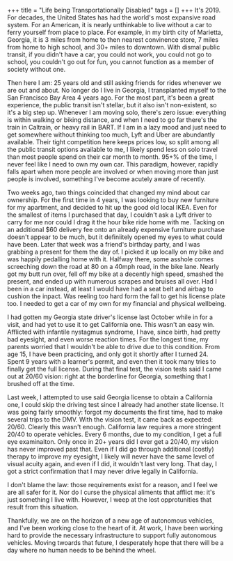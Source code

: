 +++
title = "Life being Transportationally Disabled"
tags = []
+++
It's 2019. For decades, the United States has had the world's most expansive
road system. For an American, it is nearly unthinkable to live without a car to
ferry yourself from place to place. For example, in my birth city of Marietta,
Georgia, it is 3 miles from home to then nearest convinence store, 7 miles from
home to high school, and 30+ miles to downtown. With dismal public transit, if
you didn't have a car, you could not work, you could not go to school, you
couldn't go out for fun, you cannot function as a member of society without one.

Then here I am: 25 years old and still asking friends for rides whenever we are
out and about. No longer do I live in Georgia, I transplanted myself to the San
Francisco Bay Area 4 years ago. For the most part, it's been a great experience,
the public transit isn't stellar, but it also isn't non-existent, so it's a big
step up. Whenever I am moving solo, there's zero issue: everything is within
walking or biking distance, and when I need to go far there's the train in
Caltrain, or heavy rail in BART. If I am in a lazy mood and just need to get
somewhere without thinking too much, Lyft and Uber are abundantly available.
Their tight competition here keeps prices low, so split among all the public
transit options available to me, I likely spend less on solo travel than most
people spend on their car month to month. 95+% of the time, I never feel like I
need to own my own car. This paradigm, however, rapidly falls apart when more
people are involved or when moving more than just people is involved, something
I've become acutely aware of recently.

Two weeks ago, two things coincided that changed my mind about car ownership.
For the first time in 4 years, I was looking to buy new furniture for my
apartment, and decided to hit up the good old local IKEA. Even for the smallest
of items I purchased that day, I couldn't ask a Lyft driver to carry for me nor
could I drag it the hour bike ride home with me. Tacking on an additional $60
delivery fee onto an already expensive furniture purchase doesn't appear to be
much, but it definiitely opened my eyes to what could have been. Later that week
was a friend's birthday party, and I was grabbing a present for them the day of.
I picked it up locally on my bike and was happily pedalling home with it.
Halfway there, some asshole comes screeching down the road at 80 on a 40mph
road, in the bike lane. Nearly got my butt run over, fell off my bike at a
decently high speed, smashed the present, and ended up with numerous scrapes and
bruises all over. Had I been in a car instead, at least I would have had a
seat belt and airbag to cushion the inpact. Was reeling too hard form the fall
to get his license plate too. I needed to get a car of my own for my financial
and physical wellbeing.

I had gotten my Georgia state driver's license last October while in for a
visit, and had yet to use it to get California one. This wasn't an easy win.
Afflicted with infantile nystagmus syndrome, I have, since birth, had pretty
bad eyesight, and even worse reaction times. For the longest time, my parents
worried that I wouldn't be able to drive due to this condition. From age 15, I
have been practicing, and only got it shortly after I turned 24. Spent 9 years
with a learner's permit, and even then it took many tries to finally get the
full license. During that final test, the vision tests said I came out at 20/60
vision: right at the borderline for Georgia, something that I brushed off at the
time.

Last week, I attempted to use said Georgia license to obtain a California one, I
could skip the driving test since I already had another state license.
It was going fairly smoothly: forgot my documents the first time, had to make
several trips to the DMV. With the vision test, it came back as expected: 20/60.
Clearly this wasn't enough. California law requires a more stringent 20/40 to
operate vehicles. Every 6 months, due to my condition, I get a full eye
examinaiton.  Only once in 20+ years did I ever get a 20/40, my vision has never
improved past that. Even if I did go through additional (costly) therapy to
improve my eyesight, I likely will never have the same level of visual acuity
again, and even if I did, it wouldn't last very long. That day, I got a strict
confirmation that I may never drive legally in California.

I don't blame the law: those requirements exist for a reason, and I feel we are
all safer for it. Nor do I curse the physical aliments that afflict me: it's
just something I live with. However, I weep at the lost opprotunities that
result from this situation.

Thankfully, we are on the horizon of a new age of autonomous vehicles, and I've
been working close to the heart of it. At work, I have been working hard to
provide the necessary infrastructure to support fully autonomous vehicles. Moving
twoards that future, I desperately hope that there will be a day where no human
needs to be behind the wheel.
